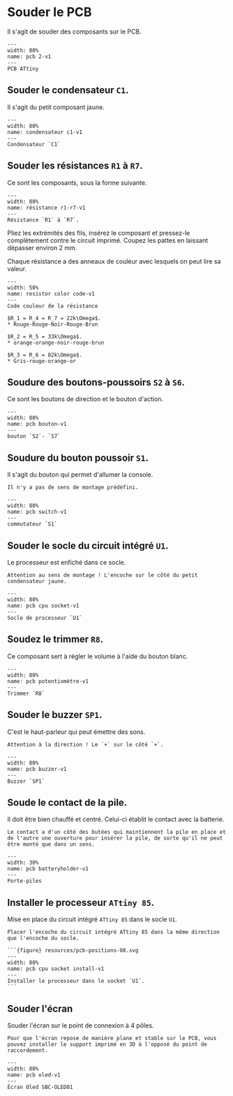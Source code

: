# Souder le PCB

Il s'agit de souder des composants sur le PCB.

```{figure} resources/pcb.png
---
width: 80%
name: pcb 2-v1
---
PCB ATtiny
```

## Souder le condensateur `C1`.

Il s'agit du petit composant jaune.

```{figure} resources/pcb-positions-01.svg
---
width: 80%
name: condensateur c1-v1
---
Condensateur `C1`
```

## Souder les résistances `R1` à `R7`.

Ce sont les composants, sous la forme suivante.

```{figure} resources/pcb-positions-02.svg
---
width: 80%
name: résistance r1-r7-v1
---
Résistance `R1` à `R7`.
```

Pliez les extrémités des fils, insérez le composant et pressez-le complètement contre le circuit imprimé. Coupez les pattes en laissant dépasser environ 2 mm.

Chaque résistance a des anneaux de couleur avec lesquels on peut lire sa valeur.

```{figure} resources/resistor-color-code.svg
---
width: 50%
name: resistor color code-v1
---
Code couleur de la résistance
```

```{admonition} Résistances dans notre cas.
$R_1 = R_4 = R_7 = 22k\Omega$.
* Rouge-Rouge-Noir-Rouge-Brun

$R_2 = R_5 = 33k\Omega$.
* orange-orange-noir-rouge-brun

$R_3 = R_6 = 82k\Omega$.
* Gris-rouge-orange-or
```

## Soudure des boutons-poussoirs `S2` à `S6`.

Ce sont les boutons de direction et le bouton d'action.

```{figure} resources/pcb-positions-03.svg
---
width: 80%
name: pcb bouton-v1
---
bouton `S2`- `S7`
```

## Soudure du bouton poussoir `S1`.

Il s'agit du bouton qui permet d'allumer la console.

```{note}
Il n'y a pas de sens de montage prédéfini.
```

```{figure} resources/pcb-positions-04.svg
---
width: 80%
name: pcb switch-v1
---
commutateur `S1`
```

## Souder le socle du circuit intégré `U1`.

Le processeur est enfiché dans ce socle.

```{important}
Attention au sens de montage ! L'encoche sur le côté du petit condensateur jaune.
```

```{figure} resources/pcb-positions-05.svg
---
width: 80%
name: pcb cpu socket-v1
---
Socle de processeur `U1`
```

## Soudez le trimmer `R8`.

Ce composant sert à régler le volume à l'aide du bouton blanc.

```{figure} resources/pcb-positions-06.svg
---
width: 80%
name: pcb potentiomètre-v1
---
Trimmer `R8`
```

## Souder le buzzer `SP1`.

C'est le haut-parleur qui peut émettre des sons.

```{important}
Attention à la direction ! Le `+` sur le côté `+`.
```

```{figure} resources/pcb-positions-07.svg
---
width: 80%
name: pcb buzzer-v1
---
Buzzer `SP1`
```

## Soude le contact de la pile.

Il doit être bien chauffé et centré. Celui-ci établit le contact avec la batterie.

```{important}
Le contact a d'un côté des butées qui maintiennent la pile en place et de l'autre une ouverture pour insérer la pile, de sorte qu'il ne peut être monté que dans un sens.
```

```{figure} resources/pcb-batteryholder.jpeg
---
width: 30%
name: pcb batteryholder-v1
---
Porte-piles
```

## Installer le processeur `ATtiny 85`.

Mise en place du circuit intégré `ATtiny 85` dans le socle `U1`.

````{important}
Placer l'encoche du circuit intégré ATtiny 85 dans la même direction que l'encoche du socle.

```{figure} resources/pcb-positions-08.svg
---
width: 80%
name: pcb cpu socket install-v1
---
Installer le processeur dans le socket `U1`.
```
````

## Souder l'écran

Souder l'écran sur le point de connexion à 4 pôles.

```{important}
Pour que l'écran repose de manière plane et stable sur le PCB, vous pouvez installer le support imprimé en 3D à l'opposé du point de raccordement.
```

```{figure} resources/pcb-positions-09.svg
---
width: 80%
name: pcb oled-v1
---
Écran Oled SBC-OLED01
```